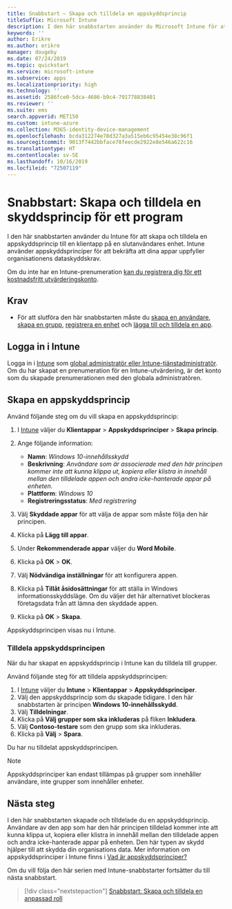 ```yaml
---
title: Snabbstart – Skapa och tilldela en appskyddsprincip
titleSuffix: Microsoft Intune
description: I den här snabbstarten använder du Microsoft Intune för att skapa och tilldela en appskyddsprincip.
keywords: ''
author: Erikre
ms.author: erikre
manager: dougeby
ms.date: 07/24/2019
ms.topic: quickstart
ms.service: microsoft-intune
ms.subservice: apps
ms.localizationpriority: high
ms.technology: ''
ms.assetid: 2586fce0-5dca-4686-b9c4-791778838401
ms.reviewer: ''
ms.suite: ems
search.appverid: MET150
ms.custom: intune-azure
ms.collection: M365-identity-device-management
ms.openlocfilehash: bcda312274e78d327a3a515eb6c95454e38c96f1
ms.sourcegitcommit: 9013f7442bbface78feecde2922e8e546a622c16
ms.translationtype: HT
ms.contentlocale: sv-SE
ms.lasthandoff: 10/16/2019
ms.locfileid: "72507119"
---
```

# <a name="quickstart-create-and-assign-an-app-protection-policy"></a>Snabbstart: Skapa och tilldela en skyddsprincip för ett program

I den här snabbstarten använder du Intune för att skapa och tilldela en appskyddsprincip till en klientapp på en slutanvändares enhet. Intune använder appskyddsprinciper för att bekräfta att dina appar uppfyller organisationens dataskyddskrav.

Om du inte har en Intune-prenumeration [kan du registrera dig för ett kostnadsfritt utvärderingskonto](../fundamentals/free-trial-sign-up.md).

## <a name="prerequisites"></a>Krav

- För att slutföra den här snabbstarten måste du [skapa en användare](../fundamentals/quickstart-create-user.md), [skapa en grupp](../fundamentals/quickstart-create-group.md), [registrera en enhet](../quickstart-setup-auto-enrollment.md) och [lägga till och tilldela en app](../quickstart-add-assign-app.md).

## <a name="sign-in-to-intune"></a>Logga in i Intune

Logga in i [Intune](https://aka.ms/intuneportal) som [global administratör eller Intune-tjänstadministratör](../fundamentals/users-add.md#types-of-administrators). Om du har skapat en prenumeration för en Intune-utvärdering, är det konto som du skapade prenumerationen med den globala administratören.

## <a name="create-an-app-protection-policy"></a>Skapa en appskyddsprincip

Använd följande steg om du vill skapa en appskyddsprincip:

1. I [Intune](https://aka.ms/intuneportal) väljer du **Klientappar** > **Appskyddsprinciper** > **Skapa princip**. 
2. Ange följande information: 

    - **Namn**: *Windows 10-innehållsskydd*
    - **Beskrivning**: *Användare som är associerade med den här principen kommer inte att kunna klippa ut, kopiera eller klistra in innehåll mellan den tilldelade appen och andra icke-hanterade appar på enheten.*
    - **Plattform**: *Windows 10*
    - **Registreringsstatus**: *Med registrering*

3. Välj **Skyddade appar** för att välja de appar som måste följa den här principen.
4. Klicka på **Lägg till appar**.
5. Under **Rekommenderade appar** väljer du **Word Mobile**.
5. Klicka på **OK** > **OK**. 
6. Välj **Nödvändiga inställningar** för att konfigurera appen.
7. Klicka på **Tillåt åsidosättningar** för att ställa in Windows informationsskyddsläge. Om du väljer det här alternativet blockeras företagsdata från att lämna den skyddade appen.
8. Klicka på **OK** > **Skapa**.

Appskyddsprincipen visas nu i Intune.

### <a name="assign-the-app-protection-policy"></a>Tilldela appskyddsprincipen

När du har skapat en appskyddsprincip i Intune kan du tilldela till grupper. 

Använd följande steg för att tilldela appskyddsprincipen:

1. I [Intune](https://aka.ms/intuneportal) väljer du **Intune** > **Klientappar** > **Appskyddsprinciper**. 
2. Välj den appskyddsprincip som du skapade tidigare. I den här snabbstarten är principen **Windows 10-innehållsskydd**.
3. Välj **Tilldelningar**.
4. Klicka på **Välj grupper som ska inkluderas** på fliken **Inkludera**.
5. Välj **Contoso-testare** som den grupp som ska inkluderas.
6. Klicka på **Välj** > **Spara**. 

Du har nu tilldelat appskyddsprincipen.

> [!NOTE]
> Appskyddsprinciper kan endast tillämpas på grupper som innehåller användare, inte grupper som innehåller enheter.

## <a name="next-steps"></a>Nästa steg

I den här snabbstarten skapade och tilldelade du en appskyddsprincip. Användare av den app som har den här principen tilldelad kommer inte att kunna klippa ut, kopiera eller klistra in innehåll mellan den tilldelade appen och andra icke-hanterade appar på enheten. Den här typen av skydd hjälper till att skydda din organisations data. Mer information om appskyddsprinciper i Intune finns i [Vad är appskyddsprinciper?](app-protection-policy.md)

Om du vill följa den här serien med Intune-snabbstarter fortsätter du till nästa snabbstart.

> [!div class="nextstepaction"]
> [Snabbstart: Skapa och tilldela en anpassad roll](../fundamentals/create-custom-role.md)
